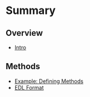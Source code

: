 # Summary

## Overview

* [Intro](README.md)

## Methods

* [Example: Defining Methods](methods.md)
* [EDL Format](edl-format.md)


